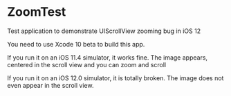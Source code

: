 # ZoomTest
Test application to demonstrate UIScrollView zooming bug in iOS 12

You need to use Xcode 10 beta to build this app.

If you run it on an iOS 11.4 simulator, it works fine. The image appears, centered in the scroll view and you can zoom and scroll

If you run it on an iOS 12.0 simulator, it is totally broken. The image does not even appear in the scroll view.
